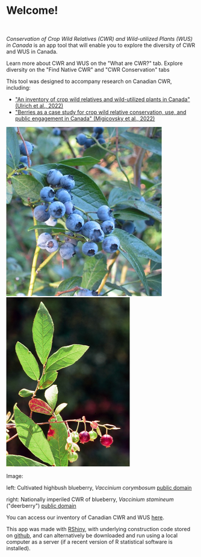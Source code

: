 # Welcome!

<br> 

<i> Conservation of Crop Wild Relatives (CWR) and Wild-utilized Plants (WUS) in Canada </i> is an app tool that will enable you to explore the diversity of CWR and WUS in Canada. 

Learn more about CWR and WUS on the "What are CWR?" tab. Explore diversity on the "Find Native CWR" and "CWR Conservation" tabs

This tool was designed to accompany research on Canadian CWR, including:
- ["An inventory of crop wild relatives and wild-utilized plants in Canada" (Ulrich et al., 2022)](https://doi.org/10.1002/csc2.20807)
- ["Berries as a case study for crop wild relative conservation, use, and public engagement in Canada" (Migicovsky et al., 2022)](https://doi.org/10.1002/ppp3.10291)

<p align="float">
  <img width="412.5" height="450" src="Vaccinium_corymbosum.jpg">
  <img width="327.5" height="450" src="Vaccineum_stamineum.jpg">
</p>
Image: 

left: Cultivated highbush blueberry, <i> Vaccinium corymbosum </i> [public domain](https://commons.wikimedia.org/wiki/File:Vaccinium_corymbosum(01).jpg)

right: Nationally imperiled CWR of blueberry, <i> Vaccinium stamineum  </i> ("deerberry") [public domain](https://commons.wikimedia.org/wiki/File:Vaccineum_stamineum_1120600.jpg)

You can access our inventory of Canadian CWR and WUS 
[here](https://github.com/jensculrich/Canadian_CWR_inventory_and_conservation/blob/main/Input_Data_and_Files/inventory.csv).

This app was made with [RShiny](https://shiny.rstudio.com/), with underlying construction code stored on [github](https://github.com/jensculrich/CWR_app), and can alternatively be downloaded and run using a local computer as a server (if a recent version of R statistical software is installed).


